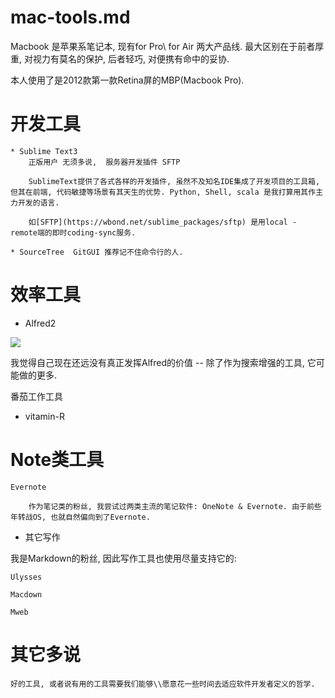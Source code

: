 # mac-tools.md


Macbook 是苹果系笔记本, 现有for Pro\ for Air 两大产品线. 最大区别在于前者厚重, 对视力有莫名的保护, 后者轻巧, 对便携有命中的妥协.

本人使用了是2012款第一款Retina屏的MBP(Macbook Pro).

# 开发工具

    * Sublime Text3
        正版用户 无须多说,  服务器开发插件 SFTP

        SublimeText提供了各式各样的开发插件, 虽然不及知名IDE集成了开发项目的工具箱, 但其在前端, 代码敏捷等场景有其天生的优势. Python, Shell, scala 是我打算用其作主力开发的语言.

        如[SFTP](https://wbond.net/sublime_packages/sftp) 是用local - remote端的即时coding-sync服务.

    * SourceTree  GitGUI 推荐记不住命令行的人.



# 效率工具

* Alfred2

![](http://img-storage.qiniudn.com/15-11-3/96903312.jpg)

我觉得自己现在还远没有真正发挥Alfred的价值 -- 除了作为搜索增强的工具, 它可能做的更多.


番茄工作工具

* vitamin-R



# Note类工具

    Evernote

        作为笔记类的粉丝, 我尝试过两类主流的笔记软件: OneNote & Evernote. 由于前些年转战OS, 也就自然偏向到了Evernote.


* 其它写作

我是Markdown的粉丝, 因此写作工具也使用尽量支持它的:

    Ulysses

    Macdown

    Mweb





# 其它多说

    好的工具, 或者说有用的工具需要我们能够\\愿意花一些时间去适应软件开发者定义的哲学.

